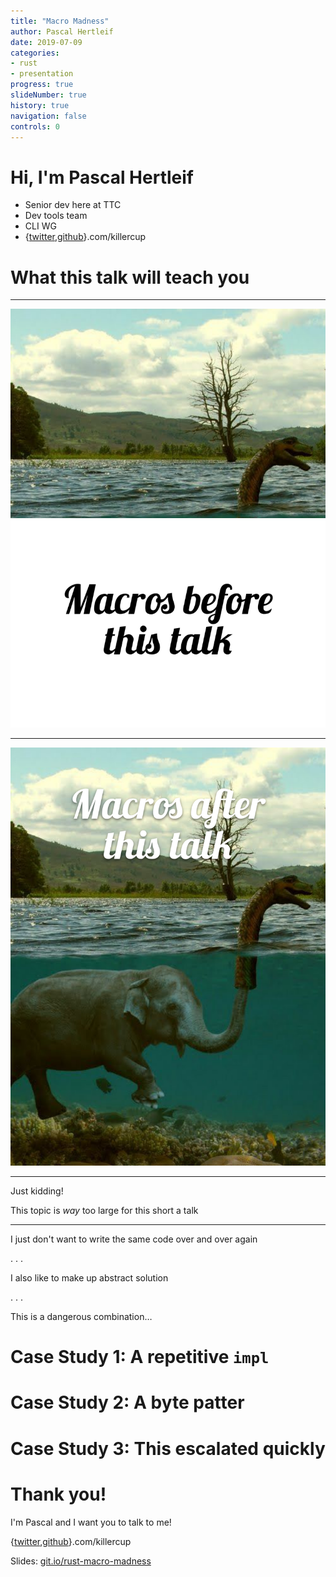 ```yaml
---
title: "Macro Madness"
author: Pascal Hertleif
date: 2019-07-09
categories:
- rust
- presentation
progress: true
slideNumber: true
history: true
navigation: false
controls: 0
---
```


# Hi, I'm Pascal Hertleif

- Senior dev here at TTC
- Dev tools team
- CLI WG
- {[twitter],[github]}.com/killercup

[twitter]: https://twitter.com/killercup
[github]: https://github.com/killercup

# What this talk will teach you

- - -

![ ](images/before.svg)

- - -

![ ](images/after.svg)

- - -

Just kidding!

This topic is _way_ too large for this short a talk

- - -

I just don't want to write the same code over and over again

. . .

I also like to make up abstract solution

. . .

This is a dangerous combination…


# Case Study 1: A repetitive `impl`

# Case Study 2: A byte patter

# Case Study 3: This escalated quickly

# Thank you!

I'm Pascal and I want you to talk to me!

{[twitter],[github]}.com/killercup

Slides: [git.io/rust-macro-madness](https://git.io/rust-macro-madness)
